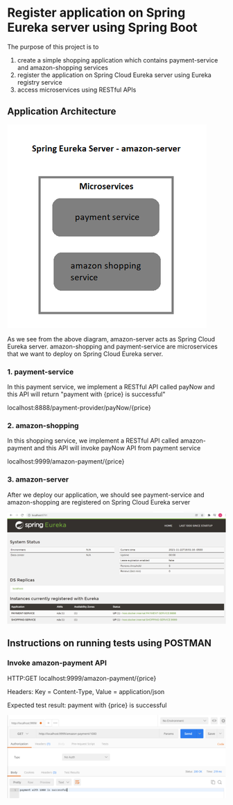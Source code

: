 # Register application on Spring Eureka server using Spring Boot

The purpose of this project is to 
1. create a simple shopping application which contains payment-service and amazon-shopping services
2. register the application on Spring Cloud Eureka server using Eureka registry service
3. access microservices using RESTful APIs

## Application Architecture

<img src="https://github.com/kmjenniferng/java-spring-boot-microservices-eureka/blob/main/screenshot-1.png">

As we see from the above diagram, amazon-server acts as Spring Cloud Eureka server. amazon-shopping and payment-service are microservices that we want to deploy on Spring Cloud Eureka server.

### 1. payment-service
In this payment service, we implement a RESTful API called payNow and this API will return "payment with {price} is successful"

localhost:8888/payment-provider/payNow/{price}

### 2. amazon-shopping
In this shopping service, we implement a RESTful API called amazon-payment and this API will invoke payNow API from payment service

localhost:9999/amazon-payment/{price}

### 3. amazon-server
After we deploy our application, we should see payment-service and amazon-shopping are registered on Spring Cloud Eureka server

<img src="https://github.com/kmjenniferng/java-spring-boot-microservices-eureka/blob/main/screenshot-3.png">


## Instructions on running tests using POSTMAN
### Invoke amazon-payment API

HTTP:GET localhost:9999/amazon-payment/{price}

Headers: Key = Content-Type, Value = application/json

Expected test result: payment with {price} is successful

<img src="https://github.com/kmjenniferng/java-spring-boot-microservices-eureka/blob/main/screenshot-2.png">
